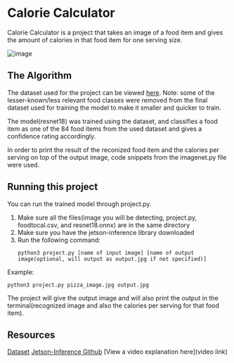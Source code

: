 # Calorie Calculator

 Calorie Calculator is a project that takes an image of a food item and gives the amount of calories in that food item for one serving size.

![image](https://github.com/user-attachments/assets/ce6b6fd2-055d-439a-9a88-ad7621009353)


## The Algorithm

The dataset used for the project can be viewed [here](https://www.kaggle.com/datasets/kmader/food41). Note: some of the lesser-known/less relevant food classes were removed from the final dataset used for training the model to make it smaller and quicker to train. 

The model(resnet18) was trained using the dataset, and classifies a food item as one of the 84 food items from the used dataset and gives a confidence rating accordingly.

In order to print the result of the reconized food item and the calories per serving on top of the output image, code snippets from the imagenet.py file were used.

## Running this project

You can run the trained model through project.py.
1. Make sure all the files(image you will be detecting, project.py, foodtocal.csv, and resnet18.onnx) are in the same directory
2. Make sure you have the jetson-inference library downloaded
3. Run the following command:
   <pre><code>python3 project.py [name of input image] [name of output image(optional, will output as output.jpg if not specified)]</code></pre>
Example:
   <pre><code>python3 project.py pizza_image.jpg output.jpg</code></pre>
The project will give the output image and will also print the output in the terminal(recognized image and also the calories per serving for that food item).

## Resources
[Dataset](https://www.kaggle.com/datasets/kmader/food41)
[Jetson-Inference Github](https://github.com/dusty-nv/jetson-inference)
[View a video explanation here](video link)
